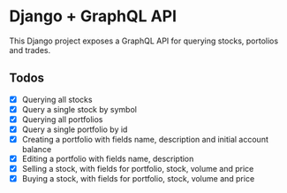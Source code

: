 # Django + GraphQL API

This Django project exposes a GraphQL API for querying stocks, portolios and
trades.

## Todos

- [x] Querying all stocks
- [x] Query a single stock by symbol
- [x] Querying all portfolios
- [x] Query a single portfolio by id
- [x] Creating a portfolio with fields name, description and initial account balance
- [x] Editing a portfolio with fields name, description
- [x] Selling a stock, with fields for portfolio, stock, volume and price
- [x] Buying a stock, with fields for portfolio, stock, volume and price
